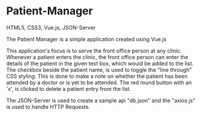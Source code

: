 # Patient-Manager
HTML5, CSS3, Vue.js, JSON-Server


The Patient Manager is a simple application created using Vue.js

This application's focus is to serve the front office person at any clinic.
Whenever a patient enters the clinic, the front office person can enter the details of the patient in the given text box, which would be added to the list.
The checkbox beside the patient name, is used to toggle the "line through" CSS styling.  This is done to make a note on whether the patient has been attended by a doctor or is yet to be attended.
The red round button with an 'x', is clicked to delete a patient entry from the list.

The JSON-Server is used to create a sample api "db.json" and the "axios js" is used to handle HTTP Requests. 
